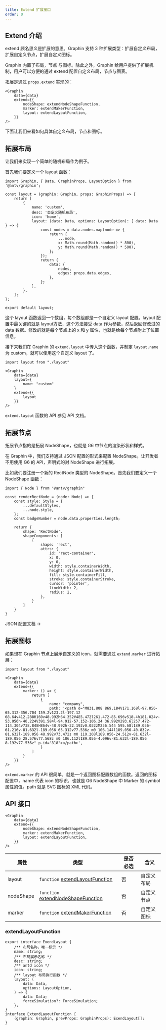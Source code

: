 ```yaml
---
title: Extend 扩展接口
order: 0
---
```


## Extend 介绍

extend 顾名思义是扩展的意思。Graphin 支持 3 种扩展类型：扩展自定义布局，扩展自定义节点，扩展自定义图标。

Graphin 内置了布局，节点 与图标。除此之外，Graphin 给用户提供了扩展机制，用户可以方便的通过 extend 配置自定义布局，节点与图表。

拓展是通过 `props.extend` 实现的：

```tsx
<Graphin
    data={data}
    extend={{
        nodeShape: extendNodeShapeFunction,
        marker: extendMakerFunction,
        layout: extendLayoutFunction,
    }}
/>
```

下面让我们来看如何具体自定义布局，节点和图标。

## 拓展布局

让我们来实现一个简单的随机布局作为例子。

首先我们要定义一个 layout 函数：

```tsx
import Graphin, { Data, GraphinProps, LayoutOption } from '@antv/graphin';

const layout = (graphin: Graphin, props: GraphinProps) => {
    return [
        {
            name: 'custom',
            desc: '自定义随机布局',
            icon: 'home',
            layout: (data: Data, options: LayoutOption): { data: Data } => {
                const nodes = data.nodes.map(node => {
                    return {
                        ...node,
                        x: Math.round(Math.random() * 800),
                        y: Math.round(Math.random() * 500),
                    };
                });
                return {
                    data: {
                        nodes,
                        edges: props.data.edges,
                    },
                };
            },
        },
    ];
};

export default layout;
```

这个 layout 函数返回一个数组，每个数组都是一个自定义 layout 配置。layout 配置中最关键的就是 layout方法，这个方法接受 data 作为参数，然后返回修改过的 data 数据。修改的就是每个节点上的 x 和 y 属性，也就是给每个节点附上了位置信息。

接下来我们在 Graphin 的 `extend.layout` 中传入这个函数，并制定 `layout.name` 为 custom，就可以使用这个自定义 layout 了。

```tsx
import layout from "./layout"

<Graphin
    data={data}
    layout={
        name: "custom"
    }
    extend={{
        layout
    }}
/>
```

`extend.layout` 函数的 API 参见 API 文档。


## 拓展节点

拓展节点指的是拓展 NodeShape，也就是 G6 中节点的渲染形状和样式。

在 Graphin 中，我们支持通过 JSON 配置的形式来配置 NodeShape。让开发者不用使用 G6 的 API，声明式的对 NodeShape 进行拓展。

比如我们要注册一个新的 RectNode 类型的 NodeShape。首先我们要定义一个 NodeShape 函数：

```tsx
import { Node } from "@antv/graphin"

const renderRectNode = (node: Node) => {
    const style: Style = {
        ...defaultStyles,
        ...node.style,
    };
    const badgeNumber = node.data.properties.length;

    return {
        shape: 'RectNode',
        shapeComponents: [
            {
                shape: 'rect',
                attrs: {
                    id: 'rect-container',
                    x: 0,
                    y: 0,
                    width: style.containerWidth,
                    height: style.containerWidth,
                    fill: style.containerFill,
                    stroke: style.containerStroke,
                    cursor: 'pointer',
                    lineWidth: 2,
                    radius: 2,
                },
            }
        ]
    }
}
```

JSON 配置文档 -> 

## 拓展图标


如果想在 Graphin 节点上展示自定义的 icon，就需要通过 `extend.marker` 进行拓展：


```tsx
import layout from "./layout"

<Graphin
    data={data}
    extend={{
        marker: () => {
            return [
                {
                    name: "company",
                    path: '<path d="M831.808 869.184V171.168l-97.856-65.312-356.704 159.2v123.2l-197.12 68.64v412.288H160v48.992h64.352V485.472l261.472-85.696v518.4h181.024v-53.056h-40.224V391.584l-94.912-57.152-106.24 36.992V293.6l257.472-114.304v738.848H864v-48.992h-32.192v0.032zM256.544 595.68l189.056-61.216v-81.632l-189.056 65.312v77.536z m0 106.144l189.056-40.832v-81.632l-189.056 48.992v73.472z m0 110.208l189.056-24.512v-81.632l-189.056 28.576v77.568z m0 106.112l189.056-4.096v-81.632l-189.056 8.192v77.536z" p-id="818"></path>',
                }
            ]
        }
    }}
/>
```

`extend.marker` 的 API 很简单，就是一个返回图标配置数组的函数。返回的图标配置中，name 代表 icon 的标识，也就是 G6 NodeShape 中 Marker 的 symbol 属性的值。path 就是 SVG 图标的 XML 代码。


## API 接口

```tsx
<Graphin
    data={data}
    extend={{
        nodeShape: extendNodeShapeFunction,
        marker: extendMakerFunction,
        layout: extendLayoutFunction,
    }}
/>
```

|   属性    | 类型                                                           | 是否必选 | 含义       |
| --------- | -------------------------------------------------------------- | -------- | ---------- |
| layout    | `function` [extendLayoutFunction](#extendlayoutfunction)       | 否       | 自定义布局 |
| nodeShape | `function` [extendNodeShapeFunction](#extendnodeShapefunction) | 否       | 自定义节点 |
| marker    | `function` [extendMakerFunction](#extendmakerfunction)         | 否       | 自定义图标 |

### extendLayoutFunction

```tsx
export interface ExendLayout {
    /** 布局名称，唯一标示 */
    name: string;
    /** 布局展示名称 */
    desc: string;
    /** antd icon */
    icon: string;
    /** layout 布局执行函数 */
    layout: (
        data: Data,
        options: LayoutOption,
    ) => {
        data: Data;
        forceSimulation?: ForceSimulation;
    };
}
interface ExtendLayoutFunction {
    (graphin: Graphin, prevProps: GraphinProps): ExendLayout[];
}
```